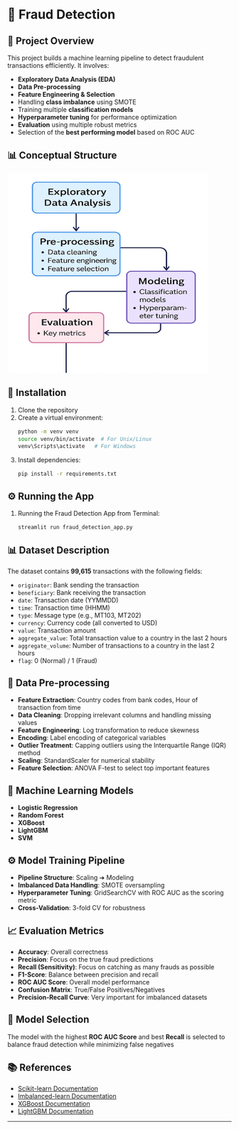 # 🚀 Fraud Detection

## 📝 Project Overview
This project builds a machine learning pipeline to detect fraudulent transactions efficiently. It involves:
- **Exploratory Data Analysis (EDA)**
- **Data Pre-processing**
- **Feature Engineering & Selection**
- Handling **class imbalance** using SMOTE
- Training multiple **classification models**
- **Hyperparameter tuning** for performance optimization
- **Evaluation** using multiple robust metrics
- Selection of the **best performing model** based on ROC AUC

## 📊 Conceptual Structure
<img src="Conceptual_Model.jpg" width="450" height="450" />

## 🔧 Installation
1. Clone the repository
2. Create a virtual environment:
   ```bash
   python -m venv venv
   source venv/bin/activate  # For Unix/Linux
   venv\Scripts\activate   # For Windows
   ```
3. Install dependencies:
   ```bash
   pip install -r requirements.txt
   ```
## ⚙️ Running the App
1. Running the Fraud Detection App from Terminal:
   ```bash
   streamlit run fraud_detection_app.py
   ```

## 📊 Dataset Description
The dataset contains **99,615** transactions with the following fields:
- `originator`: Bank sending the transaction
- `beneficiary`: Bank receiving the transaction
- `date`: Transaction date (YYMMDD)
- `time`: Transaction time (HHMM)
- `type`: Message type (e.g., MT103, MT202)
- `currency`: Currency code (all converted to USD)
- `value`: Transaction amount
- `aggregate_value`: Total transaction value to a country in the last 2 hours
- `aggregate_volume`: Number of transactions to a country in the last 2 hours
- `flag`: 0 (Normal) / 1 (Fraud)

## 🧹 Data Pre-processing
- **Feature Extraction**: Country codes from bank codes, Hour of transaction from time
- **Data Cleaning**: Dropping irrelevant columns and handling missing values
- **Feature Engineering**: Log transformation to reduce skewness
- **Encoding**: Label encoding of categorical variables
- **Outlier Treatment**: Capping outliers using the Interquartile Range (IQR) method
- **Scaling**: StandardScaler for numerical stability
- **Feature Selection**: ANOVA F-test to select top important features

## 🤖 Machine Learning Models
- **Logistic Regression**
- **Random Forest**
- **XGBoost** 
- **LightGBM**
- **SVM**

## ⚙️ Model Training Pipeline
- **Pipeline Structure**: Scaling ➔ Modeling
- **Imbalanced Data Handling**: SMOTE oversampling
- **Hyperparameter Tuning**: GridSearchCV with ROC AUC as the scoring metric
- **Cross-Validation**: 3-fold CV for robustness

## 📈 Evaluation Metrics
- **Accuracy**: Overall correctness
- **Precision**: Focus on the true fraud predictions
- **Recall (Sensitivity)**: Focus on catching as many frauds as possible
- **F1-Score**: Balance between precision and recall
- **ROC AUC Score**: Overall model performance
- **Confusion Matrix**: True/False Positives/Negatives
- **Precision-Recall Curve**: Very important for imbalanced datasets

## 🥇 Model Selection
The model with the highest **ROC AUC Score** and best **Recall** is selected to balance fraud detection while minimizing false negatives

## 📚 References
- [Scikit-learn Documentation](https://scikit-learn.org/stable/)
- [Imbalanced-learn Documentation](https://imbalanced-learn.org/stable/)
- [XGBoost Documentation](https://xgboost.readthedocs.io/en/latest/)
- [LightGBM Documentation](https://lightgbm.readthedocs.io/)

---


